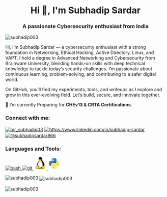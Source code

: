 <h1 align="center">Hi 👋, I'm Subhadip Sardar</h1>
<h3 align="center">A passionate Cybersecurity enthusiast from India</h3>

<p align="left"> <img src="https://komarev.com/ghpvc/?username=subhadip003&label=Profile%20views&color=0e75b6&style=flat" alt="subhadip003" /> </p>

Hi, I’m Subhadip Sardar — a cybersecurity enthusiast with a strong foundation in Networking, Ethical Hacking, Active Directory, Linux, and VAPT. I hold a degree in Advanced Networking and Cybersecurity from Brainware University, blending hands-on skills with deep technical knowledge to tackle today’s security challenges. I’m passionate about continuous learning, problem-solving, and contributing to a safer digital world. 

On GitHub, you’ll find my experiments, tools, and writeups as I explore and grow in this ever-evolving field. Let’s build, secure, and innovate together.

🌱 I’m currently Preparing for **CHEv13 & CRTA Certifications**.

<h3 align="left">Connect with me:</h3>
<p align="left">
<a href="https://twitter.com/mr_subhadip03" target="blank"><img align="center" src="https://raw.githubusercontent.com/rahuldkjain/github-profile-readme-generator/master/src/images/icons/Social/twitter.svg" alt="mr_subhadip03" height="30" width="40" /></a>
<a href="https://linkedin.com/in/https://www.linkedin.com/in/subhadip-sardar" target="blank"><img align="center" src="https://raw.githubusercontent.com/rahuldkjain/github-profile-readme-generator/master/src/images/icons/Social/linked-in-alt.svg" alt="https://www.linkedin.com/in/subhadip-sardar" height="30" width="40" /></a>
<a href="https://medium.com/@subhadipsardar866" target="blank"><img align="center" src="https://raw.githubusercontent.com/rahuldkjain/github-profile-readme-generator/master/src/images/icons/Social/medium.svg" alt="@subhadipsardar866" height="30" width="40" /></a>
</p>

<h3 align="left">Languages and Tools:</h3>
<p align="left"> <a href="https://www.gnu.org/software/bash/" target="_blank" rel="noreferrer"> <img src="https://www.vectorlogo.zone/logos/gnu_bash/gnu_bash-icon.svg" alt="bash" width="40" height="40"/> </a> <a href="https://git-scm.com/" target="_blank" rel="noreferrer"> <img src="https://www.vectorlogo.zone/logos/git-scm/git-scm-icon.svg" alt="git" width="40" height="40"/> </a> <a href="https://www.linux.org/" target="_blank" rel="noreferrer"> <img src="https://raw.githubusercontent.com/devicons/devicon/master/icons/linux/linux-original.svg" alt="linux" width="40" height="40"/> </a> <a href="https://www.python.org" target="_blank" rel="noreferrer"> <img src="https://raw.githubusercontent.com/devicons/devicon/master/icons/python/python-original.svg" alt="python" width="40" height="40"/> </a> </p>




<p><img align="left" src="https://github-readme-stats.vercel.app/api/top-langs?username=subhadip003&show_icons=true&theme=dark&locale=en&layout=compact" alt="subhadip003" /></p>

<p>&nbsp;<img align="center" src="https://github-readme-stats.vercel.app/api?username=subhadip003&show_icons=true&theme=dark&locale=en" alt="subhadip003" /></p>

<p><img align="center" src="https://github-readme-streak-stats.herokuapp.com/?user=subhadip003&theme=dark" alt="subhadip003" /></p>
